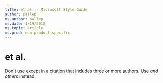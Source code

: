 ```yaml
---
title: et al. - Microsoft Style Guide
author: pallep
ms.author: pallep
ms.date: 1/19/2018
ms.topic: article
ms.prod: non-product-specific
---
```


# et al.

Don't use except in a citation that includes three or more authors. Use *and others* instead.
